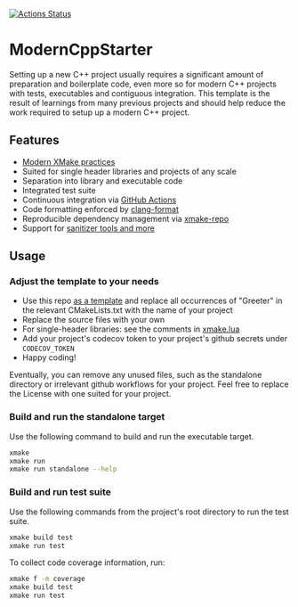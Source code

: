 [![Actions Status](https://github.com/xmake-io/ModernCppStarter/workflows/build/badge.svg)](https://github.com/xmake-io/ModernCppStarter/actions)

# ModernCppStarter

Setting up a new C++ project usually requires a significant amount of preparation and boilerplate code, even more so for modern C++ projects with tests, executables and contiguous integration.
This template is the result of learnings from many previous projects and should help reduce the work required to setup up a modern C++ project.

## Features

- [Modern XMake practices](https://xmake.io)
- Suited for single header libraries and projects of any scale
- Separation into library and executable code
- Integrated test suite
- Continuous integration via [GitHub Actions](https://help.github.com/en/actions/)
- Code formatting enforced by [clang-format](https://clang.llvm.org/docs/ClangFormat.html)
- Reproducible dependency management via [xmake-repo](https://github.com/xmake-io/xmake-repo)
- Support for [sanitizer tools and more](#additional-tools)

## Usage

### Adjust the template to your needs

- Use this repo [as a template](https://help.github.com/en/github/creating-cloning-and-archiving-repositories/creating-a-repository-from-a-template) and replace all occurrences of "Greeter" in the relevant CMakeLists.txt with the name of your project
- Replace the source files with your own
- For single-header libraries: see the comments in [xmake.lua](xmake.lua)
- Add your project's codecov token to your project's github secrets under `CODECOV_TOKEN`
- Happy coding!

Eventually, you can remove any unused files, such as the standalone directory or irrelevant github workflows for your project.
Feel free to replace the License with one suited for your project.

### Build and run the standalone target

Use the following command to build and run the executable target.

```bash
xmake 
xmake run
xmake run standalone --help
```

### Build and run test suite

Use the following commands from the project's root directory to run the test suite.

```bash
xmake build test
xmake run test
```

To collect code coverage information, run:

```bash
xmake f -m coverage
xmake build test
xmake run test
```

